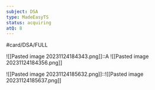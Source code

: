 ```yaml
---
subject: DSA
type: MadeEasyTS
status: acquiring
atQ: 8
---
```

#card/DSA/FULL

![[Pasted image 20231124184343.png]]::A ![[Pasted image 20231124184356.png]]

![[Pasted image 20231124185632.png]]::![[Pasted image 20231124185637.png]]

